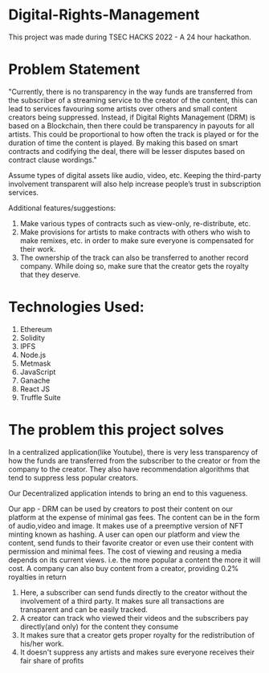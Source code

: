 # Digital-Rights-Management
This project was made during TSEC HACKS 2022 - A 24 hour hackathon. 

# Problem Statement
"Currently, there is no transparency in the way funds are transferred from the subscriber of a streaming service to the creator of the content, this can lead to services favouring some artists over others and small content creators being suppressed.
Instead, if Digital Rights Management (DRM) is based on a Blockchain, then there could be transparency in payouts for all artists. 
This could be proportional to how often the track is played or for the duration of time the content is played. By making this based on smart contracts and codifying the deal, there will be lesser disputes based on contract clause wordings."

Assume types of digital assets like audio, video, etc.
Keeping the third-party involvement transparent will also help increase people’s trust in subscription services.

Additional features/suggestions:
1. Make various types of contracts such as view-only, re-distribute, etc.
2. Make provisions for artists to make contracts with others who wish to make remixes, etc. in order to make sure everyone is compensated for their work.
3. The ownership of the track can also be transferred to another record company. While doing so, make sure that the creator gets the royalty that they deserve.

# Technologies Used:
1. Ethereum
2. Solidity
3. IPFS
4. Node.js
5. Metmask
6. JavaScript
7. Ganache
8. React JS
9. Truffle Suite

# The problem this project solves
In a centralized application(like Youtube), there is very less transparency of how the funds are transferred from the subscriber to the creator or from the company to the creator. They also have recommendation algorithms that tend to suppress less popular creators.

Our Decentralized application intends to bring an end to this vagueness.

Our app - DRM can be used by creators to post their content on our platform at the expense of minimal gas fees. The content can be in the form of audio,video and image. It makes use of a preemptive version of NFT minting known as hashing.
A user can open our platform and view the content, send funds to their favorite creator or even use their content with permission and minimal fees.
The cost of viewing and reusing a media depends on its current views. i.e. the more popular a content the more it will cost.
A company can also buy content from a creator, providing 0.2% royalties in return

1. Here, a subscriber can send funds directly to the creator without the involvement of a third party. It makes sure all transactions are transparent and can be easily tracked.
2. A creator can track who viewed their videos and the subscribers pay directly(and only) for the content they consume
3. It makes sure that a creator gets proper royalty for the redistribution of his/her work.
4. It doesn't suppress any artists and makes sure everyone receives their fair share of profits

